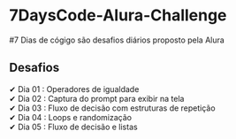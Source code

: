 # 7DaysCode-Alura-Challenge

#7 Dias de cógigo são desafios diários proposto pela Alura


## Desafios<br>
✔ Dia 01 : Operadores de igualdade<br>
✔ Dia 02 : Captura do prompt para exibir na tela<br>
✔ Dia 03 : Fluxo de decisão com estruturas de repetição<br>
✔ Dia 04 : Loops e randomização<br>
✔ Dia 05 : Fluxo de decisão e listas<br>
 
